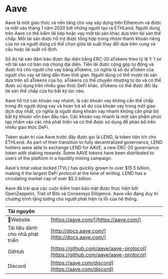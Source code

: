# Aave

Aave là một giao thức và nền tảng cho vay xây dựng trên Ethereum và được ra mắt vào tháng 1 năm 2020 bởi những người tạo ra ETHLend. Người dùng trên Aave có thể kiếm lãi kép hoặc vay một tài sản khác dựa trên tài sản thế chấp. Mỗi tài sản được hỗ trợ được tổng hợp trong nhóm thanh khoản riêng của nó và người dùng có thể chọn giữa lãi suất thay đổi dựa trên cung và cầu hoặc lãi suất cố định.

Số dư tài sản đảm bảo được đại diện bằng ERC-20 aTokens theo tỷ lệ 1: 1 so với tài sản cơ bản mà chúng đại diện. Tiền lãi được cộng gộp tự động và được trả cho người cho vay bằng aTokens, có nghĩa là số dư aToken của người cho vay sẽ tăng dần theo thời gian. Người dùng có thể mượn tài sản dựa trên số aTokens của họ. aTokens có thể chuyển nhượng tự do và có thể được sử dụng trên nhiều giao thức DeFi khác. aTokens có thể được đổi lấy tài sản thế chấp của họ bất kỳ lúc nào.

Aave hỗ trợ các khoản vay nhanh, là các khoản vay không cần thế chấp trong đó người dùng vay và hoàn trả số dư của khoản vay trong một giao dịch duy nhất, có nghĩa là người dùng khoản vay nhanh không cần phải bỏ bất kỳ khoản vốn ban đầu nào. Các khoản vay nhanh là một sản phẩm phức tạp nhắm vào các nhà phát triển và có thể được sử dụng để phân bổ trên nhiều giao thức DeFi.

Token quản trị của Aave trước đây được gọi là LEND, là token tiện ích cho ETHLend. As part of their transition to fully decentralized governance, LEND holders were able to exchange LEND for AAVE, a new ERC-20 governance token with staking rewards. Some AAVE tokens have been distributed to users of the platform in a liquidity mining campaign.

Aave's total value locked \(TVL\) has quickly grown to over $15.5 billion, making it the largest DeFi protocol at the time of writing. LEND has a circulating market cap of over $5.3 billion.

Aave đã trải qua các cuộc kiểm toán bảo mật được thực hiện bởi OpenZeppelin, Trail of Bits và Consensys Diligence. Aave vẫn đang duy trì chương trình tặng tưởng cho người phát hiện ra lỗi của hệ thống.

| Tài nguyên                       |                                                                                |
|:-------------------------------- |:------------------------------------------------------------------------------ |
| Website                         | [https://aave.com/](https://aave.com/)                                         |
| Tài liệu dành cho nhà phát triển | [http://docs.aave.com/](http://docs.aave.com/)                                 |
| GitHub                           | [https://github.com/aave/aave-protocol](https://github.com/aave/aave-protocol) |
| Discord                          | [https://aave.com/discord](https://aave.com/discord)                           |

